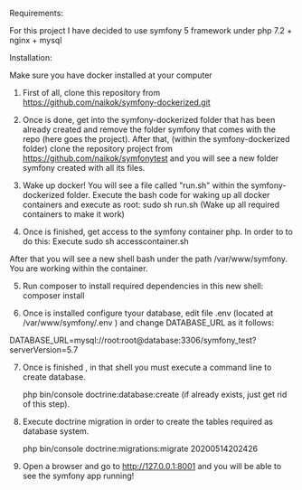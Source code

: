 Requirements:

For this project I have decided to use symfony 5 framework under php 7.2 + nginx + mysql

Installation:

Make sure you have docker installed at your computer

1) First of all, clone this repository from https://github.com/naikok/symfony-dockerized.git

2) Once is done, get into the symfony-dockerized folder that has been already created and remove the folder symfony that comes with the repo (here goes the project). After that, (within the symfony-dockerized folder) clone the repository project from https://github.com/naikok/symfonytest and you will see a new folder symfony created with all its files.

3) Wake up docker! You will see a file called "run.sh" within the symfony-dockerized folder. Execute the bash code for waking   up all docker containers and execute as root: sudo sh run.sh
  (Wake up all required containers to make it work)

4) Once is finished, get access to the symfony container php. In order to to do this:
   Execute sudo sh accesscontainer.sh 
    
After that you will see a new shell bash under the path /var/www/symfony. You are working within the container.

5) Run composer to install required dependencies in this new shell: composer install

6) Once is installed configure tyour database, edit file .env (located at /var/www/symfony/.env ) and change DATABASE_URL as it follows:

  DATABASE_URL=mysql://root:root@database:3306/symfony_test?serverVersion=5.7

7) Once is finished , in that shell you must execute a command line to create database.

   php bin/console doctrine:database:create (if already exists, just get rid of this step).
   
8) Execute doctrine migration in order to create the tables required as database system.

   php bin/console doctrine:migrations:migrate 20200514202426

9) Open a browser and go to http://127.0.0.1:8001 and you will be able to see the symfony app running!




